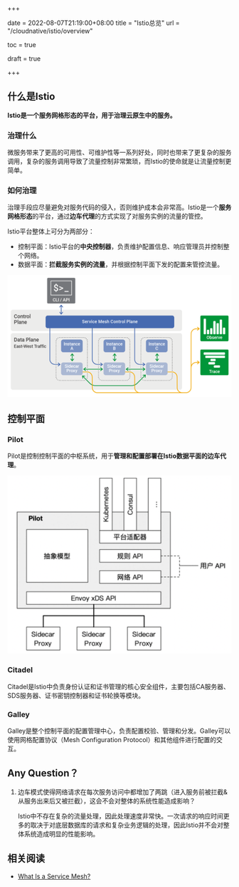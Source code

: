 +++

date = 2022-08-07T21:19:00+08:00
title = "Istio总览"
url = "/cloudnative/istio/overview"

toc = true

draft = true

+++



## 什么是Istio

**Istio是一个服务网格形态的平台，用于治理云原生中的服务。**

### 治理什么

微服务带来了更高的可用性、可维护性等一系列好处，同时也带来了更复杂的服务调用，复杂的服务调用导致了流量控制非常繁琐，而Istio的使命就是让流量控制更简单。

### 如何治理

治理手段应尽量避免对服务代码的侵入，否则维护成本会非常高。Istio是一个**服务网格形态**的平台，通过**边车代理**的方式实现了对服务实例的流量的管控。

Istio平台整体上可分为两部分：

- 控制平面：Istio平台的**中央控制器**，负责维护配置信息、响应管理员并控制整个网络。
- 数据平面：**拦截服务实例的流量**，并根据控制平面下发的配置来管控流量。

![](https://raw.githubusercontent.com/stong1994/images/master/picgo/202208080030577.png)

## 控制平面

### Pilot

Pilot是控制控制平面的中枢系统，用于**管理和配置部署在Istio数据平面的边车代理**。

![](https://raw.githubusercontent.com/stong1994/images/master/picgo/202208082339619.png)

### Citadel

Citadel是Istio中负责身份认证和证书管理的核心安全组件，主要包括CA服务器、SDS服务器、证书密钥控制器和证书轮换等模块。

### Galley

Galley是整个控制平面的配置管理中心，负责配置校验、管理和分发。Galley可以使用网格配置协议（Mesh Configuration Protocol）和其他组件进行配置的交互。



## Any Question？

1. 边车模式使得网络请求在每次服务访问中都增加了两跳（进入服务前被拦截&从服务出来后又被拦截），这会不会对整体的系统性能造成影响？

   Istio中不存在复杂的流量处理，因此处理速度非常快。一次请求的响应时间更多的取决于对底层数据库的请求和复杂业务逻辑的处理，因此Istio并不会对整体系统造成明显的性能影响。

   

## 相关阅读

- [What Is a Service Mesh?](https://www.nginx.com/blog/what-is-a-service-mesh/)